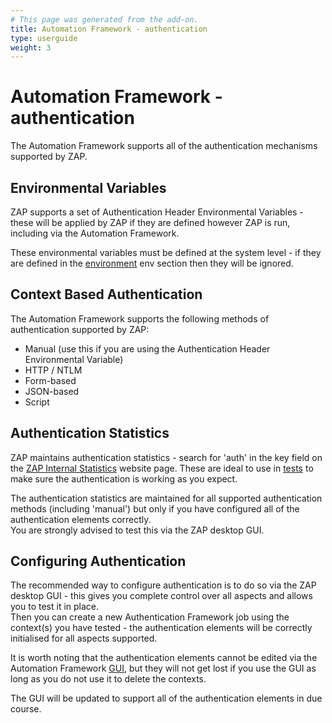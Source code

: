 ```yaml
---
# This page was generated from the add-on.
title: Automation Framework - authentication
type: userguide
weight: 3
---
```


# Automation Framework - authentication

The Automation Framework supports all of the authentication mechanisms supported by ZAP.

## Environmental Variables

ZAP supports a set of Authentication Header Environmental Variables - these will be applied by ZAP if they are defined however ZAP is run, including via the Automation Framework.

These environmental variables must be defined at the system level - if they are defined in the [environment](/docs/desktop/addons/automation-framework/environment/)
env section then they will be ignored.

## Context Based Authentication

The Automation Framework supports the following methods of authentication supported by ZAP:

* Manual (use this if you are using the Authentication Header Environmental Variable)
* HTTP / NTLM
* Form-based
* JSON-based
* Script

## Authentication Statistics

ZAP maintains authentication statistics - search for 'auth' in the key field on the [ZAP Internal Statistics](/docs/internal-statistics/) website page. These are ideal to use in [tests](/docs/desktop/addons/automation-framework/tests/) to make sure the authentication is working as you expect.

The authentication statistics are maintained for all supported authentication methods (including 'manual')
but only if you have configured all of the authentication elements correctly.  
You are strongly advised to test this via the ZAP desktop GUI.

## Configuring Authentication

The recommended way to configure authentication is to do so via the ZAP desktop GUI - this gives you complete control over all aspects and allows you to test it in place.  
Then you can create a new Authentication Framework job using the context(s) you have tested - the authentication elements will be correctly initialised for all aspects supported.

It is worth noting that the authentication elements cannot be edited via the Automation Framework [GUI](/docs/desktop/addons/automation-framework/gui/),
but they will not get lost if you use the GUI as long as you do not use it to delete the contexts.

The GUI will be updated to support all of the authentication elements in due course.
